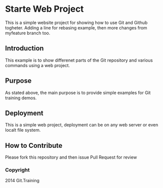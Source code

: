 # Starte Web Project

This is a simple website project for
showing how to use Git and Github togheter.
Adding a line for rebasing example, then
more changes from myfeature branch too.

## Introduction

This example is to show differenet parts 
of the Git repository and various commands
using a web project.

## Purpose

As stated above, the main purpose is to
provide simple examples for Git training
demos.

## Deployment

This is a simple web project, deployment
can be on any web server or even localt
file system.

## How to Contribute

Please fork this repository and then issue Pull Request for 
review

### Copyright
2014 Git.Training